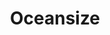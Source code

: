 ---
title: "Oceansize"
summary: "Oceansize were an English rock band from Manchester, formed in 1998. The band consisted of Mike Vennart , Steve Durose , Richard \"Gambler\" Ingram , Mark Heron and Jon Ellis for the majority of its career, with Steve Hodson replacing Ellis on bass guitar in 2006.
The band released four studio albums, in addition to a number of minor EPs and singles, displaying a wide array of influences from several genres including post-rock, math rock, psychedelic rock, and space rock. Following a twelve-year career, Oceansize announced their split in February 2011, with the members moving on to different projects."
image: "oceansize.jpg"
apple_music_artist_url: "None"
wikipedia_url: "https://en.wikipedia.org/wiki/Oceansize"
---